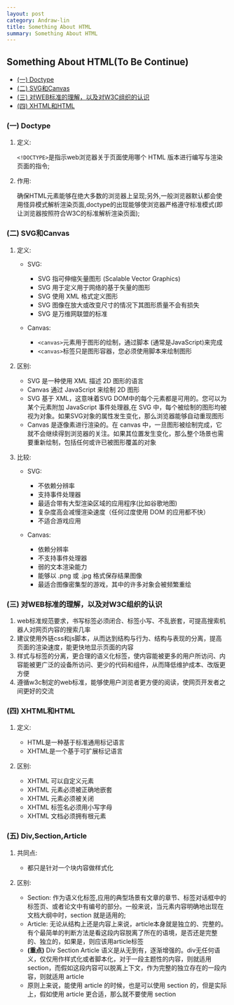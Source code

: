 ```yaml
---
layout: post
category: Andraw-lin
title: Something About HTML
summary: Something About HTML
---
```

## Something About HTML(To Be Continue)

- [(一) Doctype](#doctype)<br/>
- [(二) SVG和Canvas](#svgcanvas)<br/>
- [(三) 对WEB标准的理解，以及对W3C组织的认识](#webw3c)<br/>
- [(四) XHTML和HTML](xhtmlhtml)<br/>


### (一) Doctype

 1. 定义: 

    `<!DOCTYPE>`是指示web浏览器关于页面使用哪个 HTML 版本进行编写与渲染页面的指令;

 2. 作用: 

    确保HTML元素能够在绝大多数的浏览器上呈现;另外,一般浏览器默认都会使用怪异模式解析渲染页面,doctype的出现能够使浏览器严格遵守标准模式(即让浏览器按照符合W3C的标准解析渲染页面);

### (二) SVG和Canvas

 1. 定义:
 
    - SVG: 
        
      + SVG 指可伸缩矢量图形 (Scalable Vector Graphics)
      + SVG 用于定义用于网络的基于矢量的图形
      + SVG 使用 XML 格式定义图形
      + SVG 图像在放大或改变尺寸的情况下其图形质量不会有损失
      + SVG 是万维网联盟的标准
    
    - Canvas:
    
      + `<canvas>`元素用于图形的绘制，通过脚本 (通常是JavaScript)来完成
      + `<canvas>`标签只是图形容器，您必须使用脚本来绘制图形


            
 1. 区别:
 
    - SVG 是一种使用 XML 描述 2D 图形的语言
    - Canvas 通过 JavaScript 来绘制 2D 图形
    - SVG 基于 XML，这意味着SVG  DOM中的每个元素都是可用的。您可以为某个元素附加 JavaScript 事件处理器,在 SVG 中，每个被绘制的图形均被视为对象。如果SVG对象的属性发生变化，那么浏览器能够自动重现图形
    - Canvas 是逐像素进行渲染的。在 canvas 中，一旦图形被绘制完成，它就不会继续得到浏览器的关注。如果其位置发生变化，那么整个场景也需要重新绘制，包括任何或许已被图形覆盖的对象    
    

 2. 比较:
 
    - SVG:
      + 不依赖分辨率
      + 支持事件处理器
      + 最适合带有大型渲染区域的应用程序(比如谷歌地图)
      + 复杂度高会减慢渲染速度（任何过度使用 DOM 的应用都不快）
      + 不适合游戏应用
    

    - Canvas:
      + 依赖分辨率
      + 不支持事件处理器
      + 弱的文本渲染能力
      + 能够以 .png 或 .jpg 格式保存结果图像
      + 最适合图像密集型的游戏，其中的许多对象会被频繁重绘
      
      
      
      
### (三) 对WEB标准的理解，以及对W3C组织的认识

 1. web标准规范要求，书写标签必须闭合、标签小写、不乱嵌套，可提高搜索机器人对网页内容的搜索几率
 2. 建议使用外链css和js脚本，从而达到结构与行为、结构与表现的分离，提高页面的渲染速度，能更快地显示页面的内容
 3. 样式与标签的分离，更合理的语义化标签，使内容能被更多的用户所访问、内容能被更广泛的设备所访问、更少的代码和组件，从而降低维护成本、改版更方便
 4. 遵循w3c制定的web标准，能够使用户浏览者更方便的阅读，使网页开发者之间更好的交流


### (四) XHTML和HTML

 1. 定义:
   
    - HTML是一种基于标准通用标记语言
    - XHTML是一个基于可扩展标记语言

 2. 区别:
 
    - XHTML 可以自定义元素
    - XHTML 元素必须被正确地嵌套
    - XHTML 元素必须被关闭
    - XHTML 标签名必须用小写字母
    - XHTML 文档必须拥有根元素


### (五) Div,Section,Article

 1. 共同点:
    
    - 都只是针对一个块内容做样式化
 2. 区别:
 
    - Section: 
      作为语义化标签,应用的典型场景有文章的章节、标签对话框中的标签页、或者论文中有编号的部分。一般来说，当元素内容明确地出现在文档大纲中时，section 就是适用的;
    - Article: 
      无论从结构上还是内容上来说，article本身就是独立的、完整的。有个最简单的判断方法是看这段内容脱离了所在的语境，是否还是完整的、独立的，如果是，则应该用article标签
    - **(重点)** Div Section Article 
      语义是从无到有，逐渐增强的。div无任何语义，仅仅用作样式化或者脚本化，对于一段主题性的内容，则就适用section，而假如这段内容可以脱离上下文，作为完整的独立存在的一段内容，则就适用 article
    - 原则上来说，能使用 article 的时候，也是可以使用 section 的，但是实际上，假如使用 article 更合适，那么就不要使用 section